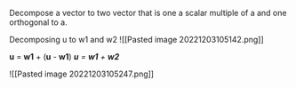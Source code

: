 Decompose a vector to two vector that is 
one a scalar multiple of a and 
one orthogonal to a.

Decomposing u to w1 and w2
![[Pasted image 20221203105142.png]]

**u** = **w1** + (**u** - **w1**)
***u** = **w1** + **w2***



![[Pasted image 20221203105247.png]]